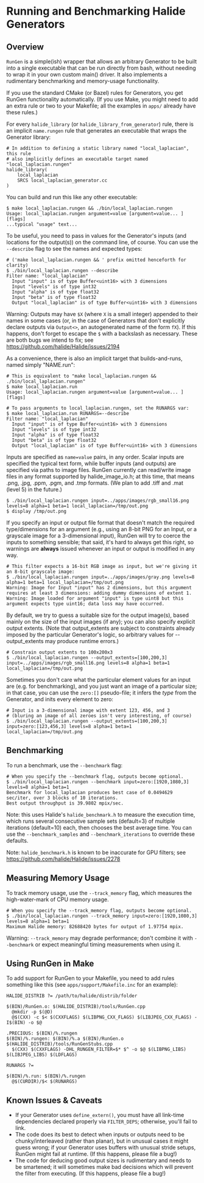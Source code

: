 # Running and Benchmarking Halide Generators

## Overview

`RunGen` is a simple(ish) wrapper that allows an arbitrary Generator to be built
into a single executable that can be run directly from bash, without needing to
wrap it in your own custom main() driver. It also implements a rudimentary
benchmarking and memory-usage functionality.

If you use the standard CMake (or Bazel) rules for Generators, you get RunGen
functionality automatically. (If you use Make, you might need to add an extra rule
or two to your  Makefile; all the examples in `apps/` already have these rules.)

For every `halide_library` (or `halide_library_from_generator`) rule,
there is an implicit `name.rungen` rule that generates an executable that wraps
the Generator library:

```
# In addition to defining a static library named "local_laplacian", this rule 
# also implicitly defines an executable target named "local_laplacian.rungen"
halide_library(
    local_laplacian
    SRCS local_laplacian_generator.cc
)
```

You can build and run this like any other executable:

```
$ make local_laplacian.rungen && ./bin/local_laplacian.rungen
Usage: local_laplacian.rungen argument=value [argument=value... ] [flags]
...typical "usage" text...
```

To be useful, you need to pass in values for the Generator's inputs (and
locations for the output(s)) on the command line, of course. You can use the
`--describe` flag to see the names and expected types:

```
# ('make local_laplacian.rungen && ' prefix omitted henceforth for clarity)
$ ./bin/local_laplacian.rungen --describe
Filter name: "local_laplacian"
  Input "input" is of type Buffer<uint16> with 3 dimensions
  Input "levels" is of type int32
  Input "alpha" is of type float32
  Input "beta" is of type float32
  Output "local_laplacian" is of type Buffer<uint16> with 3 dimensions
```

Warning: Outputs may have `$X` (where `X` is a small integer) appended to their
names in some cases (or, in the case of Generators that don't explicitly declare
outputs via `Output<>`, an autogenerated name of the form `fX`). If this
happens, don't forget to escape the `$` with a backslash as necessary. These are
both bugs we intend to fix; see https://github.com/halide/Halide/issues/2194

As a convenience, there is also an implicit target that builds-and-runs, named simply "NAME.run":

```
# This is equivalent to "make local_laplacian.rungen && ./bin/local_laplacian.rungen"
$ make local_laplacian.run
Usage: local_laplacian.rungen argument=value [argument=value... ] [flags]

# To pass arguments to local_laplacian.rungen, set the RUNARGS var:
$ make local_laplacian.run RUNARGS=--describe
Filter name: "local_laplacian"
  Input "input" is of type Buffer<uint16> with 3 dimensions
  Input "levels" is of type int32
  Input "alpha" is of type float32
  Input "beta" is of type float32
  Output "local_laplacian" is of type Buffer<uint16> with 3 dimensions
```

Inputs are specified as `name=value` pairs, in any order. Scalar inputs are specified
the typical text form, while buffer inputs (and outputs) are specified via paths to image files.
RunGen currently can read/write image files in any format supported by halide_image_io.h; at this time, that means .png, .jpg, .ppm, .pgm, and .tmp formats. (We plan to add .tiff and .mat (level 5) in the future.)

```
$ ./bin/local_laplacian.rungen input=../apps/images/rgb_small16.png levels=8 alpha=1 beta=1 local_laplacian=/tmp/out.png
$ display /tmp/out.png
```

If you specify an input or output file format that doesn't match the required
type/dimensions for an argument (e.g., using an 8-bit PNG for an Input<float>,
or a grayscale image for a 3-dimensional input), RunGen will try to coerce the
inputs to something sensible; that said, it's hard to always get this right, so
warnings are **always** issued whenever an input or output is modified in any
way.

```
# This filter expects a 16-bit RGB image as input, but we're giving it an 8-bit grayscale image:
$ ./bin/local_laplacian.rungen input=../apps/images/gray.png levels=8 alpha=1 beta=1 local_laplacian=/tmp/out.png
Warning: Image for Input "input" has 2 dimensions, but this argument requires at least 3 dimensions: adding dummy dimensions of extent 1.
Warning: Image loaded for argument "input" is type uint8 but this argument expects type uint16; data loss may have occurred.
```

By default, we try to guess a suitable size for the output image(s), based mainly
on the size of the input images (if any); you can also specify explicit output
extents. (Note that output_extents are subject to constraints already imposed by
the particular Generator's logic, so arbitrary values for --output_extents may
produce runtime errors.)

```
# Constrain output extents to 100x200x3
$ ./bin/local_laplacian.rungen --output_extents=[100,200,3] input=../apps/images/rgb_small16.png levels=8 alpha=1 beta=1 local_laplacian=/tmp/out.png
```

Sometimes you don't care what the particular element values for an input are
(e.g. for benchmarking), and you just want an image of a particular size; in
that case, you can use the `zero:[]` pseudo-file; it infers the *type* from the
Generator, and inits every element to zero:

```
# Input is a 3-dimensional image with extent 123, 456, and 3
# (bluring an image of all zeroes isn't very interesting, of course)
$ ./bin/local_laplacian.rungen --output_extents=[100,200,3] input=zero:[123,456,3] levels=8 alpha=1 beta=1 local_laplacian=/tmp/out.png
```

## Benchmarking

To run a benchmark, use the `--benchmark` flag:

```
# When you specify the --benchmark flag, outputs become optional.
$ ./bin/local_laplacian.rungen --benchmark input=zero:[1920,1080,3] levels=8 alpha=1 beta=1 
Benchmark for local_laplacian produces best case of 0.0494629 sec/iter, over 3 blocks of 10 iterations.
Best output throughput is 39.9802 mpix/sec.
```

Note: this uses Halide's `halide_benchmark.h` to measure the execution time,
which runs several consecutive sample sets (default=3) of multiple iterations
(default=10) each, then chooses the best average time. You can use the
`--benchmark_samples` and `--benchmark_iterations` to override these defaults.

Note: `halide_benchmark.h` is known to be inaccurate for GPU filters; see https://github.com/halide/Halide/issues/2278

## Measuring Memory Usage

To track memory usage, use the `--track_memory` flag, which measures the
high-water-mark of CPU memory usage.

```
# When you specify the --track_memory flag, outputs become optional.
$ ./bin/local_laplacian.rungen --track_memory input=zero:[1920,1080,3] levels=8 alpha=1 beta=1 
Maximum Halide memory: 82688420 bytes for output of 1.97754 mpix.
```

Warning: `--track_memory` may degrade performance; don't combine it with
`--benchmark` or expect meaningful timing measurements when using it.

## Using RunGen in Make

To add support for RunGen to your Makefile, you need to add rules something like this (see `apps/support/Makefile.inc` for an example):

```
HALIDE_DISTRIB ?= /path/to/halide/distrib/folder

$(BIN)/RunGen.o: $(HALIDE_DISTRIB)/tools/RunGen.cpp
  @mkdir -p $(@D)
  @$(CXX) -c $< $(CXXFLAGS) $(LIBPNG_CXX_FLAGS) $(LIBJPEG_CXX_FLAGS) -I$(BIN) -o $@

.PRECIOUS: $(BIN)/%.rungen
$(BIN)/%.rungen: $(BIN)/%.a $(BIN)/RunGen.o $(HALIDE_DISTRIB)/tools/RunGenStubs.cpp
  $(CXX) $(CXXFLAGS) -DHL_RUNGEN_FILTER=$* $^ -o $@ $(LIBPNG_LIBS) $(LIBJPEG_LIBS) $(LDFLAGS)

RUNARGS ?=

$(BIN)/%.run: $(BIN)/%.rungen
  @$(CURDIR)/$< $(RUNARGS)
```

## Known Issues & Caveats

-   If your Generator uses `define_extern()`, you must have all link-time
    dependencies declared properly via `FILTER_DEPS`; otherwise, you'll fail to
    link.
-   The code does its best to detect when inputs or outputs need to be
    chunky/interleaved (rather than planar), but in unusual cases it might guess
    wrong; if your Generator uses buffers with unusual stride setups, RunGen
    might fail at runtime. (If this happens, please file a bug!)
-   The code for deducing good output sizes is rudimentary and needs to be
    smartened; it will sometimes make bad decisions which will prevent the
    filter from executing. (If this happens, please file a bug!)

